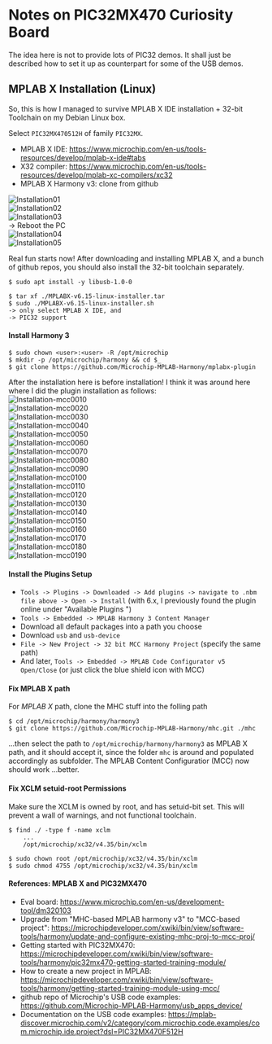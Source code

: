 # Notes on PIC32MX470 Curiosity Board

The idea here is not to provide lots of PIC32 demos. It shall just be described how to set it up as counterpart for some of the USB demos.   


## MPLAB X Installation (Linux)

So, this is how I managed to survive MPLAB X IDE installation + 32-bit
Toolchain on my Debian Linux box.  

Select `PIC32MX470512H` of family `PIC32MX`.  

- MPLAB X IDE: https://www.microchip.com/en-us/tools-resources/develop/mplab-x-ide#tabs  
- X32 compiler: https://www.microchip.com/en-us/tools-resources/develop/mplab-xc-compilers/xc32  
- MPLAB X Harmony v3: clone from github  

![Installation01](./pics/installation/0001.jpg)  
![Installation02](./pics/installation/0002.jpg)  
![Installation03](./pics/installation/0003.jpg)  
-> Reboot the PC  
![Installation04](./pics/installation/0004.jpg)  
![Installation05](./pics/installation/0005.jpg)  

Real fun starts now! After downloading and installing MPLAB X, and a bunch of github repos, you should also install the 32-bit toolchain separately.  

```
$ sudo apt install -y libusb-1.0-0

$ tar xf ./MPLABX-v6.15-linux-installer.tar
$ sudo ./MPLABX-v6.15-linux-installer.sh
-> only select MPLAB X IDE, and
-> PIC32 support
```

#### Install Harmony 3  
```
$ sudo chown <user>:<user> -R /opt/microchip
$ mkdir -p /opt/microchip/harmony && cd $_
$ git clone https://github.com/Microchip-MPLAB-Harmony/mplabx-plugin
```

After the installation here is before installation! I think it was around here where I did the plugin installation as follows:  
![Installation-mcc0010](./pics/installation-mcc/0010.jpg)  
![Installation-mcc0020](./pics/installation-mcc/0020.jpg)  
![Installation-mcc0030](./pics/installation-mcc/0030.jpg)  
![Installation-mcc0040](./pics/installation-mcc/0040.jpg)  
![Installation-mcc0050](./pics/installation-mcc/0050.jpg)  
![Installation-mcc0060](./pics/installation-mcc/0060.jpg)  
![Installation-mcc0070](./pics/installation-mcc/0070.jpg)  
![Installation-mcc0080](./pics/installation-mcc/0080.jpg)  
![Installation-mcc0090](./pics/installation-mcc/0090.jpg)  
![Installation-mcc0100](./pics/installation-mcc/0100.jpg)  
![Installation-mcc0110](./pics/installation-mcc/0110.jpg)  
![Installation-mcc0120](./pics/installation-mcc/0120.jpg)  
![Installation-mcc0130](./pics/installation-mcc/0130.jpg)  
![Installation-mcc0140](./pics/installation-mcc/0140.jpg)  
![Installation-mcc0150](./pics/installation-mcc/0150.jpg)  
![Installation-mcc0160](./pics/installation-mcc/0160.jpg)  
![Installation-mcc0170](./pics/installation-mcc/0170.jpg)  
![Installation-mcc0180](./pics/installation-mcc/0180.jpg)  
![Installation-mcc0190](./pics/installation-mcc/0190.jpg)  

#### Install the Plugins Setup   

- `Tools -> Plugins -> Downloaded -> Add plugins -> navigate to .nbm file above -> Open -> Install` (with 6.x, I previously found the plugin online under "Available Plugins ")
- `Tools -> Embedded -> MPLAB Harmony 3 Content Manager`
- Download all default packages into a path you choose
- Download `usb` and `usb-device`
- `File -> New Project -> 32 bit MCC Harmony Project` (specify the same path)
- And later, `Tools -> Embedded -> MPLAB Code Configurator v5 Open/Close` (or just click the blue shield icon with MCC)

#### Fix MPLAB X path

For _MPLAB X_ path, clone the MHC stuff into the folling path  
```
$ cd /opt/microchip/harmony/harmony3
$ git clone https://github.com/Microchip-MPLAB-Harmony/mhc.git ./mhc
```
...then select the path to `/opt/microchip/harmony/harmony3` as MPLAB X path, and it should accept it, since the folder `mhc` is around and populated accordingly as subfolder. The MPLAB Content Configuratior (MCC) now should work ...better.  

#### Fix XCLM setuid-root Permissions

Make sure the XCLM is owned by root, and has setuid-bit set. This will prevent a wall of warnings, and not functional toolchain.  
```
$ find ./ -type f -name xclm
    ...
	/opt/microchip/xc32/v4.35/bin/xclm

$ sudo chown root /opt/microchip/xc32/v4.35/bin/xclm
$ sudo chmod 4755 /opt/microchip/xc32/v4.35/bin/xclm
```

#### References: MPLAB X and PIC32MX470  

- Eval board: https://www.microchip.com/en-us/development-tool/dm320103
- Upgrade from "MHC-based MPLAB harmony v3" to "MCC-based project": https://microchipdeveloper.com/xwiki/bin/view/software-tools/harmony/update-and-configure-existing-mhc-proj-to-mcc-proj/
- Getting started with PIC32MX470: https://microchipdeveloper.com/xwiki/bin/view/software-tools/harmony/pic32mx470-getting-started-training-module/
- How to create a new project in MPLAB: https://microchipdeveloper.com/xwiki/bin/view/software-tools/harmony/getting-started-training-module-using-mcc/
- github repo of Microchip's USB code examples: https://github.com/Microchip-MPLAB-Harmony/usb_apps_device/
- Documentation on the USB code examples: https://mplab-discover.microchip.com/v2/category/com.microchip.code.examples/com.microchip.ide.project?dsl=PIC32MX470F512H

